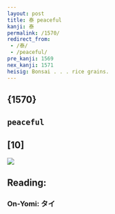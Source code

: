 ```yaml
---
layout: post
title: 泰 peaceful
kanji: 泰
permalink: /1570/
redirect_from:
 - /泰/
 - /peaceful/
pre_kanji: 1569
nex_kanji: 1571
heisig: Bonsai . . . rice grains.
---
```


## {1570}

## `peaceful`

## [10]

<div class="stroke"><img src="E6B3B0.png" /></div>

## Reading:

### On-Yomi: タイ
